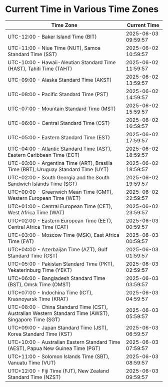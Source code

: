 # Current Time in Various Time Zones

| Time Zone | Current Time |
|-----------|--------------|
| UTC-12:00 - Baker Island Time (BIT) | 2025-06-03 09:59:57 |
| UTC-11:00 - Niue Time (NUT), Samoa Standard Time (SST) | 2025-06-02 10:59:57 |
| UTC-10:00 - Hawaii-Aleutian Standard Time (HAST), Tahiti Time (TAHT) | 2025-06-02 11:59:57 |
| UTC-09:00 - Alaska Standard Time (AKST) | 2025-06-02 13:59:57 |
| UTC-08:00 - Pacific Standard Time (PST) | 2025-06-02 14:59:57 |
| UTC-07:00 - Mountain Standard Time (MST) | 2025-06-02 15:59:57 |
| UTC-06:00 - Central Standard Time (CST) | 2025-06-02 16:59:57 |
| UTC-05:00 - Eastern Standard Time (EST) | 2025-06-02 17:59:57 |
| UTC-04:00 - Atlantic Standard Time (AST), Eastern Caribbean Time (ECT) | 2025-06-02 18:59:57 |
| UTC-03:00 - Argentina Time (ART), Brasília Time (BRT), Uruguay Standard Time (UYT) | 2025-06-02 18:59:57 |
| UTC-02:00 - South Georgia and the South Sandwich Islands Time (SGT) | 2025-06-02 19:59:57 |
| UTC±00:00 - Greenwich Mean Time (GMT), Western European Time (WET) | 2025-06-02 22:59:57 |
| UTC+01:00 - Central European Time (CET), West Africa Time (WAT) | 2025-06-02 23:59:57 |
| UTC+02:00 - Eastern European Time (EET), Central Africa Time (CAT) | 2025-06-03 00:59:57 |
| UTC+03:00 - Moscow Time (MSK), East Africa Time (EAT) | 2025-06-03 00:59:57 |
| UTC+04:00 - Azerbaijan Time (AZT), Gulf Standard Time (GST) | 2025-06-03 01:59:57 |
| UTC+05:00 - Pakistan Standard Time (PKT), Yekaterinburg Time (YEKT) | 2025-06-03 02:59:57 |
| UTC+06:00 - Bangladesh Standard Time (BST), Omsk Time (OMST) | 2025-06-03 03:59:57 |
| UTC+07:00 - Indochina Time (ICT), Krasnoyarsk Time (KRAT) | 2025-06-03 04:59:57 |
| UTC+08:00 - China Standard Time (CST), Australian Western Standard Time (AWST), Singapore Time (SGT) | 2025-06-03 05:59:57 |
| UTC+09:00 - Japan Standard Time (JST), Korea Standard Time (KST) | 2025-06-03 06:59:57 |
| UTC+10:00 - Australian Eastern Standard Time (AEST), Papua New Guinea Time (PGT) | 2025-06-03 07:59:57 |
| UTC+11:00 - Solomon Islands Time (SBT), Vanuatu Time (VUT) | 2025-06-03 08:59:57 |
| UTC+12:00 - Fiji Time (FJT), New Zealand Standard Time (NZST) | 2025-06-03 09:59:57 |
